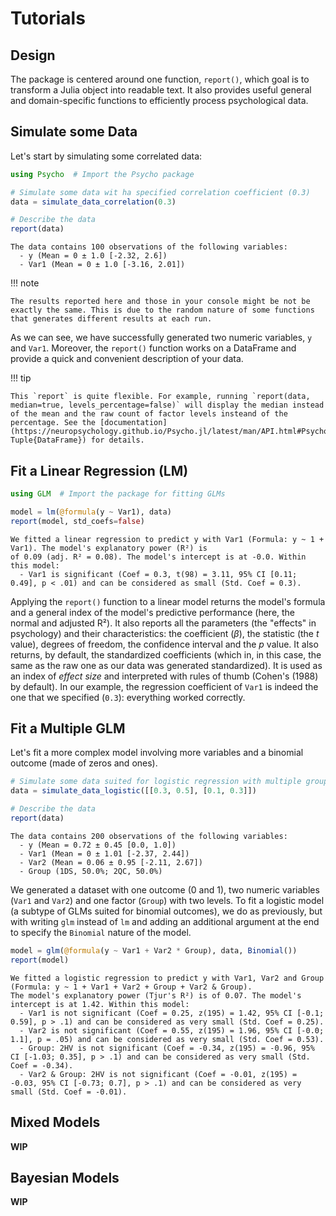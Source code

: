 # Tutorials

## Design

The package is centered around one function, `report()`, which goal is to transform a Julia object into readable text. It also provides useful general and domain-specific functions to efficiently process psychological data.


## Simulate some Data

Let's start by simulating some correlated data:

```julia
using Psycho  # Import the Psycho package

# Simulate some data wit ha specified correlation coefficient (0.3)
data = simulate_data_correlation(0.3)

# Describe the data
report(data)
```
```
The data contains 100 observations of the following variables:
  - y (Mean = 0 ± 1.0 [-2.32, 2.6])
  - Var1 (Mean = 0 ± 1.0 [-3.16, 2.01])
```

!!! note

    The results reported here and those in your console might be not be exactly the same. This is due to the random nature of some functions that generates different results at each run.



As we can see, we have successfully generated two numeric variables, `y` and `Var1`. Moreover, the `report()` function works on a DataFrame and provide a quick and convenient description of your data.


!!! tip

    This `report` is quite flexible. For example, running `report(data, median=true, levels_percentage=false)` will display the median instead of the mean and the raw count of factor levels insteand of the percentage. See the [documentation](https://neuropsychology.github.io/Psycho.jl/latest/man/API.html#Psycho.report-Tuple{DataFrame}) for details.


## Fit a Linear Regression (LM)


```julia
using GLM  # Import the package for fitting GLMs

model = lm(@formula(y ~ Var1), data)
report(model, std_coefs=false)
```
```
We fitted a linear regression to predict y with Var1 (Formula: y ~ 1 + Var1). The model's explanatory power (R²) is
of 0.09 (adj. R² = 0.08). The model's intercept is at -0.0. Within this model:
  - Var1 is significant (Coef = 0.3, t(98) = 3.11, 95% CI [0.11; 0.49], p < .01) and can be considered as small (Std. Coef = 0.3).
```

Applying the `report()` function to a linear model returns the model's formula and a general index of the model's predictive performance (here, the normal and adjusted R²). It also reports all the parameters (the "effects" in psychology) and their characteristics: the coefficient (*β*), the statistic (the *t* value), degrees of freedom, the confidence interval and the *p* value. It also returns, by default, the standardized coefficients (which in, in this case, the same as  the raw one as our data was generated standardized). It is used as an index of *effect size* and interpreted with rules of thumb (Cohen's (1988) by default). In our example, the regression coefficient of `Var1` is indeed the one that we specified (`0.3`): everything worked correctly.


## Fit a Multiple GLM

Let's fit a more complex model involving more variables and a binomial outcome (made of zeros and ones).


```julia
# Simulate some data suited for logistic regression with multiple groups
data = simulate_data_logistic([[0.3, 0.5], [0.1, 0.3]])

# Describe the data
report(data)
```
```
The data contains 200 observations of the following variables:
  - y (Mean = 0.72 ± 0.45 [0.0, 1.0])
  - Var1 (Mean = 0 ± 1.01 [-2.37, 2.44])
  - Var2 (Mean = 0.06 ± 0.95 [-2.11, 2.67])
  - Group (1DS, 50.0%; 2QC, 50.0%)
```

We generated a dataset with one outcome (0 and 1), two numeric variables (`Var1` and `Var2`) and one factor (`Group`) with two levels. To fit a logistic model (a subtype of GLMs suited for binomial outcomes), we do as previously, but with writing `glm` instead of `lm` and adding an additional argument at the end to specify the `Binomial` nature of the model.

```julia
model = glm(@formula(y ~ Var1 + Var2 * Group), data, Binomial())
report(model)
```
```
We fitted a logistic regression to predict y with Var1, Var2 and Group (Formula: y ~ 1 + Var1 + Var2 + Group + Var2 & Group).
The model's explanatory power (Tjur's R²) is of 0.07. The model's intercept is at 1.42. Within this model:
  - Var1 is not significant (Coef = 0.25, z(195) = 1.42, 95% CI [-0.1; 0.59], p > .1) and can be considered as very small (Std. Coef = 0.25).
  - Var2 is not significant (Coef = 0.55, z(195) = 1.96, 95% CI [-0.0; 1.1], p = .05) and can be considered as very small (Std. Coef = 0.53).
  - Group: 2HV is not significant (Coef = -0.34, z(195) = -0.96, 95% CI [-1.03; 0.35], p > .1) and can be considered as very small (Std. Coef = -0.34).
  - Var2 & Group: 2HV is not significant (Coef = -0.01, z(195) = -0.03, 95% CI [-0.73; 0.7], p > .1) and can be considered as very small (Std. Coef = -0.01).
```

## Mixed Models

**WIP**

## Bayesian Models

**WIP**

